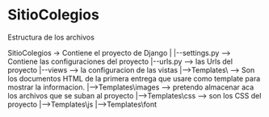 # SitioColegios
 
Estructura de los archivos

SitioColegios -> Contiene el proyecto de Django
    |
    |--settings.py --> Contiene las configuraciones del proyecto
    |--urls.py --> las Urls del proyecto
    |--views --> la configuracion de las vistas
    |-->Templates\ --> Son los documentos HTML de la primera entrega que usare como template para mostrar la informacion.
    |-->Templates\images --> pretendo almacenar aca los archivos que se suban al proyecto
    |-->Templates\css --> son los CSS del proyecto
    |-->Templates\js
    |-->Templates\font
    

    